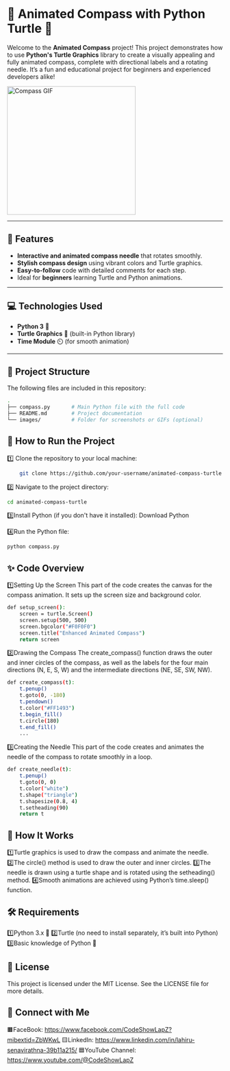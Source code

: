 # 🧭 Animated Compass with Python Turtle 🐢

Welcome to the **Animated Compass** project! This project demonstrates how to use **Python's Turtle Graphics** library to create a visually appealing and fully animated compass, complete with directional labels and a rotating needle. It’s a fun and educational project for beginners and experienced developers alike!

<img src="https://www.nio.lk/wp-content/uploads/revslider/cercle.png" alt="Compass GIF" width="300" height="300">

---

## 🚀 Features
- **Interactive and animated compass needle** that rotates smoothly.
- **Stylish compass design** using vibrant colors and Turtle graphics.
- **Easy-to-follow** code with detailed comments for each step.
- Ideal for **beginners** learning Turtle and Python animations.

---

## 💻 Technologies Used
- **Python 3** 🐍
- **Turtle Graphics** 🐢 (built-in Python library)
- **Time Module** ⏲️ (for smooth animation)

---

## 📂 Project Structure
The following files are included in this repository:

```bash
.
├── compass.py       # Main Python file with the full code
├── README.md        # Project documentation
└── images/          # Folder for screenshots or GIFs (optional)
```

## 📜 How to Run the Project

1️⃣ Clone the repository to your local machine:
```bash
    git clone https://github.com/your-username/animated-compass-turtle.git
```

2️⃣ Navigate to the project directory:
```bash
cd animated-compass-turtle
```

3️⃣Install Python (if you don't have it installed): Download Python

4️⃣Run the Python file:
```bash
python compass.py
```

## ✨ Code Overview

1️⃣Setting Up the Screen
This part of the code creates the canvas for the compass animation. It sets up the screen size and background color.
```bash
def setup_screen():
    screen = turtle.Screen()
    screen.setup(500, 500)
    screen.bgcolor("#F0F0F0")
    screen.title("Enhanced Animated Compass")
    return screen
```
2️⃣Drawing the Compass
The create_compass() function draws the outer and inner circles of the compass, as well as the labels for the four main directions (N, E, S, W) and the intermediate directions (NE, SE, SW, NW).
```bash
def create_compass(t):
    t.penup()
    t.goto(0, -180)
    t.pendown()
    t.color("#FF1493")
    t.begin_fill()
    t.circle(180)
    t.end_fill()
    ...
```

3️⃣Creating the Needle
This part of the code creates and animates the needle of the compass to rotate smoothly in a loop.
```bash
def create_needle(t):
    t.penup()
    t.goto(0, 0)
    t.color("white")
    t.shape("triangle")
    t.shapesize(0.8, 4)
    t.setheading(90)
    return t
```

## 🧠 How It Works

1️⃣Turtle graphics is used to draw the compass and animate the needle.
2️⃣The circle() method is used to draw the outer and inner circles.
3️⃣The needle is drawn using a turtle shape and is rotated using the setheading() method.
4️⃣Smooth animations are achieved using Python’s time.sleep() function.

## 🛠️ Requirements

1️⃣Python 3.x 🐍
2️⃣Turtle (no need to install separately, it’s built into Python)
3️⃣Basic knowledge of Python 🧠

## 📝 License
This project is licensed under the MIT License. See the LICENSE file for more details.

## 🤝 Connect with Me
🟧FaceBook: https://www.facebook.com/CodeShowLapZ?mibextid=ZbWKwL
🟨LinkedIn: https://www.linkedin.com/in/lahiru-senavirathna-39b11a215/
🟦YouTube Channel: https://www.youtube.com/@CodeShowLapZ
